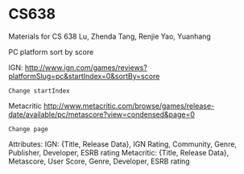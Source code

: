 # CS638
Materials for CS 638
Lu, Zhenda
Tang, Renjie
Yao, Yuanhang

PC platform sort by score

IGN:
	http://www.ign.com/games/reviews?platformSlug=pc&startIndex=0&sortBy=score

	Change startIndex

Metacritic
	http://www.metacritic.com/browse/games/release-date/available/pc/metascore?view=condensed&page=0

	Change page

Attributes:
	IGN: {Title, Release Data}, IGN Rating, Community, Genre, Publisher, Developer, ESRB rating
	Metacritic: {Title, Release Data}, Metascore, User Score, Genre, Developer, ESRB rating
